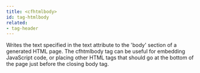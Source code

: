 ```yaml
---
title: <cfhtmlbody>
id: tag-htmlbody
related:
- tag-header
---
```


Writes the text specified in the text attribute to the 'body' section of a generated HTML page.
	 The cfhtmlbody tag can be useful for embedding JavaScript code, or placing other HTML tags that should go at the bottom
	 of the page just before the closing body tag.
